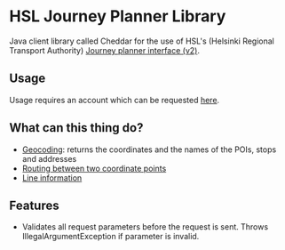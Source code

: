 HSL Journey Planner Library
===========

Java client library called Cheddar for the use of HSL's (Helsinki Regional Transport Authority) [Journey planner interface (v2)](http://developer.reittiopas.fi/pages/en/home.php). 

Usage
-
Usage requires an account which can be requested [here](http://developer.reittiopas.fi/pages/en/account-request.php).

What can this thing do?
-
 - [Geocoding](http://developer.reittiopas.fi/pages/en/http-get-interface-version-2.php#geocode): returns the coordinates and the names of the POIs, stops and addresses
 - [Routing between two coordinate points](http://developer.reittiopas.fi/pages/en/http-get-interface-version-2.php#route)
 - [Line information](http://developer.reittiopas.fi/pages/en/http-get-interface-version-2.php#lines)

 Features
 -
  - Validates all request parameters before the request is sent. Throws IllegalArgumentException if parameter is invalid.
